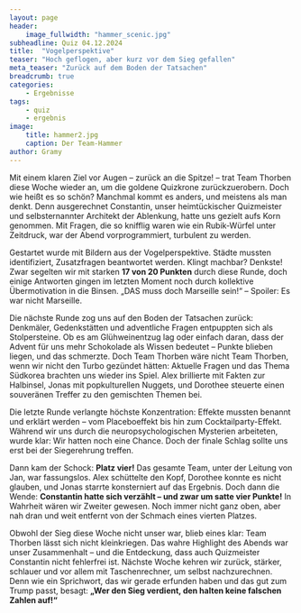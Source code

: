 ```yaml
---
layout: page
header:
    image_fullwidth: "hammer_scenic.jpg"
subheadline: Quiz 04.12.2024
title:  "Vogelperspektive"
teaser: "Hoch geflogen, aber kurz vor dem Sieg gefallen"
meta_teaser: "Zurück auf dem Boden der Tatsachen"
breadcrumb: true
categories:
    - Ergebnisse
tags:
    - quiz
    - ergebnis
image:
    title: hammer2.jpg
    caption: Der Team-Hammer
author: Gramy
---
```


Mit einem klaren Ziel vor Augen – zurück an die Spitze! – trat Team Thorben diese Woche wieder an, um die goldene Quizkrone zurückzuerobern.
Doch wie heißt es so schön? Manchmal kommt es anders, und meistens als man denkt.
Denn ausgerechnet Constantin, unser heimtückischer Quizmeister und selbsternannter Architekt der Ablenkung, hatte uns gezielt aufs Korn genommen.
Mit Fragen, die so knifflig waren wie ein Rubik-Würfel unter Zeitdruck, war der Abend vorprogrammiert, turbulent zu werden.

Gestartet wurde mit Bildern aus der Vogelperspektive.
Städte mussten identifiziert, Zusatzfragen beantwortet werden.
Klingt machbar? Denkste! 
Zwar segelten wir mit starken **17 von 20 Punkten** durch diese Runde, doch einige Antworten gingen im letzten Moment noch durch kollektive Übermotivation in die Binsen.
„DAS muss doch Marseille sein!“ – Spoiler: Es war nicht Marseille.

Die nächste Runde zog uns auf den Boden der Tatsachen zurück: Denkmäler, Gedenkstätten und adventliche Fragen entpuppten sich als Stolpersteine.
Ob es am Glühweinentzug lag oder einfach daran, dass der Advent für uns mehr Schokolade als Wissen bedeutet – Punkte blieben liegen, und das schmerzte.
Doch Team Thorben wäre nicht Team Thorben, wenn wir nicht den Turbo gezündet hätten: Aktuelle Fragen und das Thema Südkorea brachten uns wieder ins Spiel.
Alex brillierte mit Fakten zur Halbinsel, Jonas mit popkulturellen Nuggets, und Dorothee steuerte einen souveränen Treffer zu den gemischten Themen bei.

Die letzte Runde verlangte höchste Konzentration: Effekte mussten benannt und erklärt werden – vom Placeboeffekt bis hin zum Cocktailparty-Effekt.
Während wir uns durch die neuropsychologischen Mysterien arbeiteten, wurde klar: Wir hatten noch eine Chance.
Doch der finale Schlag sollte uns erst bei der Siegerehrung treffen.

Dann kam der Schock: **Platz vier!** Das gesamte Team, unter der Leitung von Jan, war fassungslos.
Alex schüttelte den Kopf, Dorothee konnte es nicht glauben, und Jonas starrte konsterniert auf das Ergebnis.
Doch dann die Wende: **Constantin hatte sich verzählt – und zwar um satte vier Punkte!** In Wahrheit wären wir Zweiter gewesen.
Noch immer nicht ganz oben, aber nah dran und weit entfernt von der Schmach eines vierten Platzes.

Obwohl der Sieg diese Woche nicht unser war, blieb eines klar: Team Thorben lässt sich nicht kleinkriegen.
Das wahre Highlight des Abends war unser Zusammenhalt – und die Entdeckung, dass auch Quizmeister Constantin nicht fehlerfrei ist.
Nächste Woche kehren wir zurück, stärker, schlauer und vor allem mit Taschenrechner, um selbst nachzurechnen.
Denn wie ein Sprichwort, das wir gerade erfunden haben und das gut zum Trump passt, besagt: **„Wer den Sieg verdient, den halten keine falschen Zahlen auf!“**